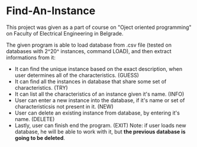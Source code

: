 # Find-An-Instance
This project was given as a part of course on "Oject oriented programming" on Faculty of Electrical Engineering in Belgrade. 

The given program is able to load database from .csv file (tested on databases with 2^20^ instances, command LOAD), and then extract informations from it:
  - It can find the unique instance based on the exact description, when user determines all of the characteristics. (GUESS)
  - It can find all the instances in database that share some set of characteristics. (TRY)
  - It can list all the characteristics of an instance given it's name. (INFO)
  - User can enter a new instance into the database, if it's name or set of characteristicsis not present in it. (NEW)
  - User can delete an existing instance from database, by entering it's name. (DELETE)
  - Lastly, user can finish end the program. (EXIT)
Note: if user loads new database, he will be able to work with it, but **the previous database is going to be deleted**.
